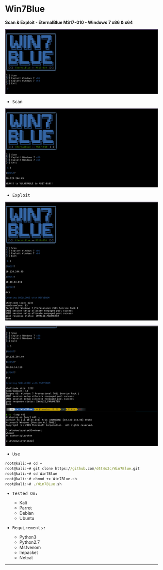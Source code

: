 # Win7Blue

**Scan & Exploit - EternalBlue MS17-010 - Windows 7 x86 & x64**

![](/screenshots/001.png)

- <kbd>Scan</kbd>

![](/screenshots/002.png)

- <kbd>Exploit</kbd>

![](/screenshots/003.png)

![](/screenshots/004.png)

- <kbd>Use</kbd>

```cmd
root@kali:~# cd ~
root@kali:~# git clone https://github.com/d4t4s3c/Win7Blue.git
root@kali:~# cd Win7Blue
root@kali:~# chmod +x Win7Blue.sh
root@kali:~# ./Win7BLue.sh
```

- <kbd>Tested On:</kbd>

  * Kali
  * Parrot
  * Debian
  * Ubuntu
  
- <kbd>Requirements:</kbd>

   * Python3
   * Python2.7
   * Msfvenom
   * Impacket
   * Netcat

---
